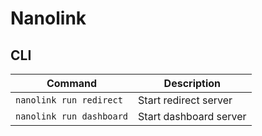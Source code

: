 # Nanolink


## CLI

| Command                  | Description            |
| ------------------------ | ---------------------- |
| `nanolink run redirect`  | Start redirect server  |
| `nanolink run dashboard` | Start dashboard server |

